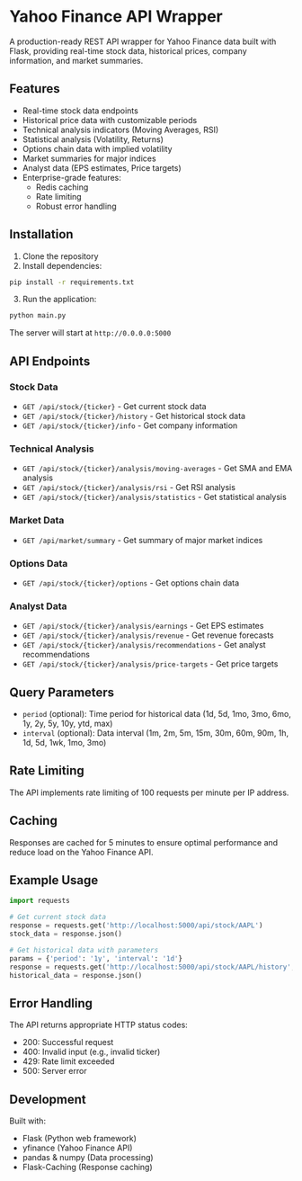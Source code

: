 # Yahoo Finance API Wrapper

A production-ready REST API wrapper for Yahoo Finance data built with Flask, providing real-time stock data, historical prices, company information, and market summaries.

## Features

- Real-time stock data endpoints
- Historical price data with customizable periods
- Technical analysis indicators (Moving Averages, RSI)
- Statistical analysis (Volatility, Returns)
- Options chain data with implied volatility
- Market summaries for major indices
- Analyst data (EPS estimates, Price targets)
- Enterprise-grade features:
  - Redis caching
  - Rate limiting
  - Robust error handling

## Installation

1. Clone the repository
2. Install dependencies:
```bash
pip install -r requirements.txt
```
3. Run the application:
```bash
python main.py
```

The server will start at `http://0.0.0.0:5000`

## API Endpoints

### Stock Data
- `GET /api/stock/{ticker}` - Get current stock data
- `GET /api/stock/{ticker}/history` - Get historical stock data
- `GET /api/stock/{ticker}/info` - Get company information

### Technical Analysis
- `GET /api/stock/{ticker}/analysis/moving-averages` - Get SMA and EMA analysis
- `GET /api/stock/{ticker}/analysis/rsi` - Get RSI analysis
- `GET /api/stock/{ticker}/analysis/statistics` - Get statistical analysis

### Market Data
- `GET /api/market/summary` - Get summary of major market indices

### Options Data
- `GET /api/stock/{ticker}/options` - Get options chain data

### Analyst Data
- `GET /api/stock/{ticker}/analysis/earnings` - Get EPS estimates
- `GET /api/stock/{ticker}/analysis/revenue` - Get revenue forecasts
- `GET /api/stock/{ticker}/analysis/recommendations` - Get analyst recommendations
- `GET /api/stock/{ticker}/analysis/price-targets` - Get price targets

## Query Parameters

- `period` (optional): Time period for historical data (1d, 5d, 1mo, 3mo, 6mo, 1y, 2y, 5y, 10y, ytd, max)
- `interval` (optional): Data interval (1m, 2m, 5m, 15m, 30m, 60m, 90m, 1h, 1d, 5d, 1wk, 1mo, 3mo)

## Rate Limiting

The API implements rate limiting of 100 requests per minute per IP address.

## Caching

Responses are cached for 5 minutes to ensure optimal performance and reduce load on the Yahoo Finance API.

## Example Usage

```python
import requests

# Get current stock data
response = requests.get('http://localhost:5000/api/stock/AAPL')
stock_data = response.json()

# Get historical data with parameters
params = {'period': '1y', 'interval': '1d'}
response = requests.get('http://localhost:5000/api/stock/AAPL/history', params=params)
historical_data = response.json()
```

## Error Handling

The API returns appropriate HTTP status codes:
- 200: Successful request
- 400: Invalid input (e.g., invalid ticker)
- 429: Rate limit exceeded
- 500: Server error

## Development

Built with:
- Flask (Python web framework)
- yfinance (Yahoo Finance API)
- pandas & numpy (Data processing)
- Flask-Caching (Response caching)
